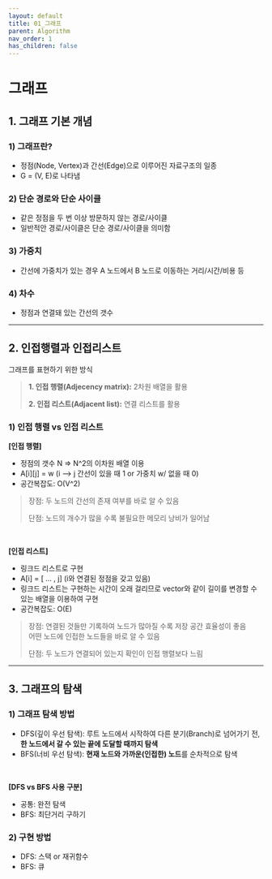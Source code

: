 ```yaml
---
layout: default
title: 01_그래프
parent: Algorithm
nav_order: 1
has_children: false
---
```


# 그래프

## 1. 그래프 기본 개념  

### 1) 그래프란?  
- 정점(Node, Vertex)과 간선(Edge)으로 이루어진 자료구조의 일종  
- G = (V, E)로 나타냄

### 2) 단순 경로와 단순 사이클  
- 같은 정점을 두 번 이상 방문하지 않는 경로/사이클  
- 일반적안 경로/사이클은 단순 경로/사이클을 의미함

### 3) 가중치  
- 간선에 가중치가 있는 경우 A 노드에서 B 노드로 이동하는 거리/시간/비용 등

### 4) 차수  
- 정점과 연결돼 있는 간선의 갯수  

<hr/>

## 2. 인접행렬과 인접리스트  
그래프를 표현하기 위한 방식  

> **1. 인접 행렬(Adjecency matrix):** 2차원 배열을 활용
> 
> **2. 인접 리스트(Adjacent list):** 연결 리스트를 활용

### 1) 인접 행렬 vs 인접 리스트  

**[인접 행렬]**  
- 정점의 갯수 N => N^2의 이차원 배열 이용  
- A[i][j] = w (i --> j 간선이 있을 때 1 or 가중치 w/ 없을 때 0)  
- 공간복잡도: O(V^2)  


> 장점: 두 노드의 간선의 존재 여부를 바로 알 수 있음
> 
> 단점: 노드의 개수가 많을 수록 불필요한 메모리 낭비가 일어남  

<br/>  

**[인접 리스트]**  
- 링크드 리스트로 구현  
- A[i] = [ ... , j] (i와 연결된 정점을 갖고 있음)  
- 링크드 리스트는 구현하는 시간이 오래 걸리므로 vector와 같이 길이를 변경할 수 있는 배열을 이용하여 구현  
- 공간복잡도: O(E)  


> 장점: 연결된 것들만 기록하여 노드가 많아질 수록 저장 공간 효율성이 좋음  
> 어떤 노드에 인접한 노드들을 바로 알 수 있음
>   
> 단점: 두 노드가 연결되어 있는지 확인이 인접 행렬보다 느림  

<hr/>

## 3. 그래프의 탐색  

### 1) 그래프 탐색 방법  

- DFS(깊이 우선 탐색): 루트 노드에서 시작하여 다른 분기(Branch)로 넘어가기 전, **한 노드에서 갈 수 있는 끝에 도달할 때까지 탐색**  
- BFS(너비 우선 탐색): **현재 노드와 가까운(인접한) 노드**를 순차적으로 탐색  

<br/>

**[DFS vs BFS 사용 구분]**  
- 공통: 완전 탐색  
- BFS: 최단거리 구하기


### 2) 구현 방법  
- DFS: 스택 or 재귀함수  
- BFS: 큐  


